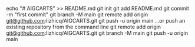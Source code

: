 echo "# AIGCARTS" >> README.md
git init
git add README.md
git commit -m "first commit"
git branch -M main
git remote add origin git@github.com:lizhicq/AIGCARTS.git
git push -u origin main
…or push an existing repository from the command line
git remote add origin git@github.com:lizhicq/AIGCARTS.git
git branch -M main
git push -u origin main